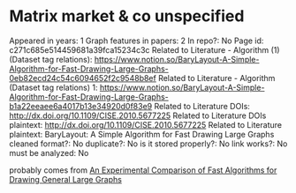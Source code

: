 # Matrix market & co unspecified

Appeared in years: 1
Graph features in papers: 2
In repo?: No
Page id: c271c685e514459681a39fca15234c3c
Related to Literature - Algorithm (1) (Dataset tag relations): https://www.notion.so/BaryLayout-A-Simple-Algorithm-for-Fast-Drawing-Large-Graphs-0eb82ecd24c54c6094652f2c9548b8ef
Related to Literature - Algorithm (Dataset tag relations) 1: https://www.notion.so/BaryLayout-A-Simple-Algorithm-for-Fast-Drawing-Large-Graphs-b1a22eeaee6a4017b13e34920d0f83e9
Related to Literature DOIs: http://dx.doi.org/10.1109/CISE.2010.5677225
Related to Literature DOIs plaintext: http://dx.doi.org/10.1109/CISE.2010.5677225
Related to Literature plaintext: BaryLayout: A Simple Algorithm for Fast Drawing Large Graphs
cleaned format?: No
duplicate?: No
is it stored properly?: No
link works?: No
must be analyzed: No

probably comes from [An Experimental Comparison of Fast Algorithms for Drawing General Large Graphs](https://www.notion.so/An-Experimental-Comparison-of-Fast-Algorithms-for-Drawing-General-Large-Graphs-190e5036cf974a879b50614cfff525f1)